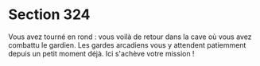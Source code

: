 # Section 324

Vous avez tourné en rond : vous voilà de retour dans la cave où
vous avez combattu  le gardien. Les gardes arcadiens vous y
attendent patiemment depuis un petit moment déjà. Ici s'achève
votre mission !